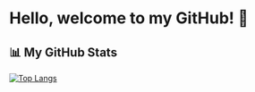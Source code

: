 # Hello, welcome to my GitHub! 👋

## 📊 My GitHub Stats

[![Top Langs](https://github-readme-stats.vercel.app/api/top-langs/?username=secnnet&layout=compact&theme=radical)](https://github.com/secnnet/github-readme-stats)

